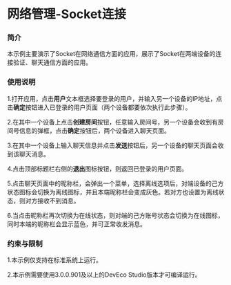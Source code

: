 #  网络管理-Socket连接

### 简介

本示例主要演示了Socket在网络通信方面的应用，展示了Socket在两端设备的连接验证、聊天通信方面的应用。

### 使用说明

1.打开应用，点击**用户**文本框选择要登录的用户，并输入另一个设备的IP地址，点击**确定**按钮进入已登录的用户页面（两个设备都要依次执行此步骤）。
 
2.在其中一个设备上点击**创建房间**按钮，任意输入房间号，另一个设备会收到有房间号信息的弹框，点击**确定**按钮后，两个设备进入聊天页面。

3.在其中一个设备上输入聊天信息并点击**发送**按钮后，另一个设备的聊天页面会收到该聊天消息。

4.点击顶部标题栏右侧的**退出**图标按钮，则返回已登录的用户页面。

5.点击聊天页面中的昵称栏，会弹出一个菜单，选择离线选项后，对端设备的己方状态图标会切换为离线图标，并且本端昵称栏会变成灰色。若对方也设置为离线状态，则对方接收不到消息。

6.当点击昵称栏再次切换为在线状态，则对端的己方账号状态会切换为在线图标，同时本端的昵称栏会显示蓝色，并可正常收发消息。

### 约束与限制

1.本示例仅支持在标准系统上运行。

2.本示例需要使用3.0.0.901及以上的DevEco Studio版本才可编译运行。